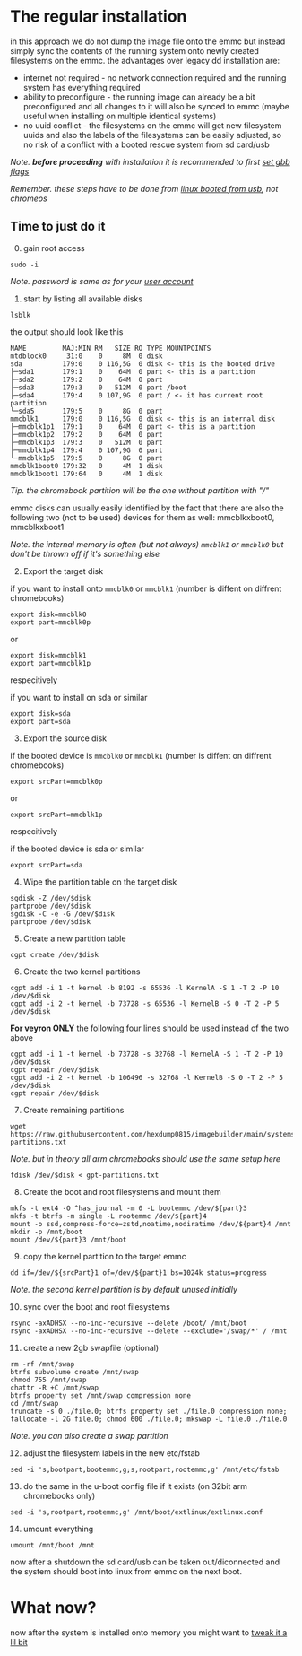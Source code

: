 # The regular installation

in this approach we do not dump the image file onto the emmc but instead simply sync the contents of the running system onto newly created filesystems on the emmc. the advantages over legacy dd installation are:
- internet not required - no network connection required and the running system has everything required
- ability to preconfigure - the running image can already be a bit preconfigured and all changes to it will also be synced to emmc (maybe useful when installing on multiple identical systems)
- no uuid conflict - the filesystems on the emmc will get new filesystem uuids and also the labels of the filesystems can be easily adjusted, so no risk of a conflict with a booted rescue system from sd card/usb

_Note. **before proceeding** with installation it is recommended to first [set gbb flags](../setting_gbb_flags.md)_

_Remember. these steps have to be done from [linux booted from usb](../readme.md), not chromeos_

## Time to just do it

0. gain root access

```
sudo -i
```
_Note. password is same as for your [user account](../../../readme.md)_

1. start by listing all available disks

```
lsblk
```
the output should look like this
```
NAME         MAJ:MIN RM   SIZE RO TYPE MOUNTPOINTS
mtdblock0     31:0    0     8M  0 disk 
sda          179:0    0 116,5G  0 disk <- this is the booted drive
├─sda1       179:1    0    64M  0 part <- this is a partition
├─sda2       179:2    0    64M  0 part 
├─sda3       179:3    0   512M  0 part /boot
├─sda4       179:4    0 107,9G  0 part / <- it has current root partition
└─sda5       179:5    0     8G  0 part 
mmcblk1      179:0    0 116,5G  0 disk <- this is an internal disk
├─mmcblk1p1  179:1    0    64M  0 part <- this is a partition
├─mmcblk1p2  179:2    0    64M  0 part 
├─mmcblk1p3  179:3    0   512M  0 part
├─mmcblk1p4  179:4    0 107,9G  0 part
└─mmcblk1p5  179:5    0     8G  0 part 
mmcblk1boot0 179:32   0     4M  1 disk 
mmcblk1boot1 179:64   0     4M  1 disk
```

_Tip. the chromebook partition will be the one without partition with "/"_

emmc disks can usually easily identified by the fact that there are also the following two (not to be used) devices for them as well: mmcblkxboot0, mmcblkxboot1

_Note. the internal memory is often (but not always) ```mmcblk1``` or ```mmcblk0``` but don't be thrown off if it's something else_

2. Export the target disk

if you want to install onto ```mmcblk0``` or ```mmcblk1``` (number is diffent on diffrent chromebooks)
```
export disk=mmcblk0
export part=mmcblk0p
```
or
```
export disk=mmcblk1
export part=mmcblk1p
```
respecitively

if you want to install on sda or similar
```
export disk=sda
export part=sda
```

3. Export the source disk

if the booted device is ```mmcblk0``` or ```mmcblk1``` (number is diffent on diffrent chromebooks)
```
export srcPart=mmcblk0p
```
or
```
export srcPart=mmcblk1p
```
respecitively

if the booted device is sda or similar
```
export srcPart=sda
```


4. Wipe the partition table on the target disk
```
sgdisk -Z /dev/$disk
partprobe /dev/$disk
sgdisk -C -e -G /dev/$disk
partprobe /dev/$disk
```
5. Create a new partition table
```
cgpt create /dev/$disk
```
6. Create the two kernel partitions
```
cgpt add -i 1 -t kernel -b 8192 -s 65536 -l KernelA -S 1 -T 2 -P 10 /dev/$disk
cgpt add -i 2 -t kernel -b 73728 -s 65536 -l KernelB -S 0 -T 2 -P 5 /dev/$disk
```
**For veyron ONLY** the following four lines should be used instead of the two above
```
cgpt add -i 1 -t kernel -b 73728 -s 32768 -l KernelA -S 1 -T 2 -P 10 /dev/$disk
cgpt repair /dev/$disk
cgpt add -i 2 -t kernel -b 106496 -s 32768 -l KernelB -S 0 -T 2 -P 5 /dev/$disk
cgpt repair /dev/$disk
```

7. Create remaining partitions
```
wget https://raw.githubusercontent.com/hexdump0815/imagebuilder/main/systems/chromebook_veyron/gpt-partitions.txt
```
_Note. but in theory all arm chromebooks should use the same setup here_
```
fdisk /dev/$disk < gpt-partitions.txt
```
8. Create the boot and root filesystems and mount them
```
mkfs -t ext4 -O ^has_journal -m 0 -L bootemmc /dev/${part}3
mkfs -t btrfs -m single -L rootemmc /dev/${part}4
mount -o ssd,compress-force=zstd,noatime,nodiratime /dev/${part}4 /mnt
mkdir -p /mnt/boot
mount /dev/${part}3 /mnt/boot
```
9. copy the kernel partition to the target emmc
```
dd if=/dev/${srcPart}1 of=/dev/${part}1 bs=1024k status=progress
```
_Note. the second kernel partition is by default unused initially_

10. sync over the boot and root filesystems
```
rsync -axADHSX --no-inc-recursive --delete /boot/ /mnt/boot
rsync -axADHSX --no-inc-recursive --delete --exclude='/swap/*' / /mnt
```
11. create a new 2gb swapfile (optional)
```
rm -rf /mnt/swap
btrfs subvolume create /mnt/swap
chmod 755 /mnt/swap
chattr -R +C /mnt/swap
btrfs property set /mnt/swap compression none
cd /mnt/swap
truncate -s 0 ./file.0; btrfs property set ./file.0 compression none; fallocate -l 2G file.0; chmod 600 ./file.0; mkswap -L file.0 ./file.0
```
_Note. you can also create a swap partition_

12.  adjust the filesystem labels in the new etc/fstab
```
sed -i 's,bootpart,bootemmc,g;s,rootpart,rootemmc,g' /mnt/etc/fstab
```
13.  do the same in the u-boot config file if it exists (on 32bit arm chromebooks only)
```
sed -i 's,rootpart,rootemmc,g' /mnt/boot/extlinux/extlinux.conf
```
14.  umount everything
```
umount /mnt/boot /mnt
```
now after a shutdown the sd card/usb can be taken out/diconnected and the system should boot into linux from emmc on the next boot.

# What now?

now after the system is installed onto memory you might want to [tweak it a lil bit](../../postinst/readme.md)